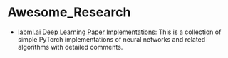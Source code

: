 # Awesome_Research
+ [labml.ai Deep Learning Paper Implementations](https://github.com/labmlai/annotated_deep_learning_paper_implementations): This is a collection of simple PyTorch implementations of neural networks and related algorithms with detailed comments. 

